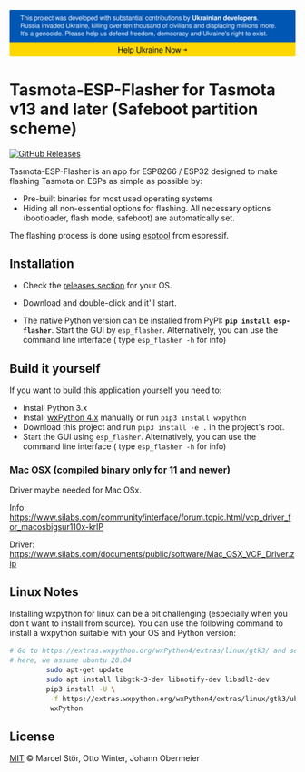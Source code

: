 [![Build_special_firmware](https://raw.githubusercontent.com/vshymanskyy/StandWithUkraine/main/banner-direct.svg)](https://github.com/vshymanskyy/StandWithUkraine/blob/main/docs/README.md)


# Tasmota-ESP-Flasher for Tasmota v13 and later (Safeboot partition scheme)

[![GitHub Releases](https://img.shields.io/github/downloads/Jason2866/ESP_Flasher/total?label=downloads&color=%231FA3EC&style=for-the-badge)](https://github.com/Jason2866/ESP_Flasher/releases/latest)

Tasmota-ESP-Flasher is an app for ESP8266 / ESP32 designed to make flashing Tasmota on ESPs as simple as possible by:

 * Pre-built binaries for most used operating systems
 * Hiding all non-essential options for flashing. All necessary options (bootloader, flash mode, safeboot) are automatically set.

The flashing process is done using [esptool](https://github.com/espressif/esptool) from espressif.

## Installation

- Check the [releases section](https://github.com/Jason2866/ESP_Flasher/releases) for your OS.
- Download and double-click and it'll start.

- The native Python version can be installed from PyPI: **`pip install esp-flasher`**.
  Start the GUI by `esp_flasher`. Alternatively, you can use the command line interface ( type `esp_flasher -h` for info)

## Build it yourself

If you want to build this application yourself you need to:

- Install Python 3.x
- Install [wxPython 4.x](https://wxpython.org/) manually or run `pip3 install wxpython`
- Download this project and run `pip3 install -e .` in the project's root.
- Start the GUI using `esp_flasher`. Alternatively, you can use the command line interface (
  type `esp_flasher -h` for info)

### Mac OSX (compiled binary only for 11 and newer)

Driver maybe needed for Mac OSx.

Info: https://www.silabs.com/community/interface/forum.topic.html/vcp_driver_for_macosbigsur110x-krlP

Driver: https://www.silabs.com/documents/public/software/Mac_OSX_VCP_Driver.zip


## Linux Notes

Installing wxpython for linux can be a bit challenging (especially when you don't want to install from source).
You can use the following command to install a wxpython suitable with your OS and Python version:

```bash
# Go to https://extras.wxpython.org/wxPython4/extras/linux/gtk3/ and select the correct OS type
# here, we assume ubuntu 20.04
         sudo apt-get update
         sudo apt install libgtk-3-dev libnotify-dev libsdl2-dev
         pip3 install -U \
          -f https://extras.wxpython.org/wxPython4/extras/linux/gtk3/ubuntu-20.04 \
          wxPython
```

## License

[MIT](http://opensource.org/licenses/MIT) © Marcel Stör, Otto Winter, Johann Obermeier

